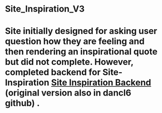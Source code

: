 # Site_Inspiration_V3

# Site initially designed for asking user question how they are feeling and then rendering an inspirational quote but did not complete.  However, completed backend for Site-Inspiration    [Site Inspiration Backend](https://github.com/dancl6/Site-Inspiration/tree/master)  (original version also in dancl6 github) .
